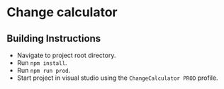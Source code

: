 # Change calculator

## Building Instructions
- Navigate to project root directory.
- Run `npm install`.
- Run `npm run prod`.
- Start project in visual studio using the `ChangeCalculator PROD` profile.

